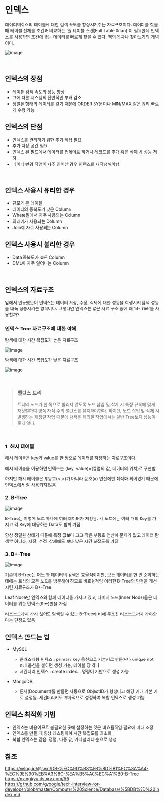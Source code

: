 # 인덱스
데이터베이스의 테이블에 대한 검색 속도를 향상시켜주는 자료구조이다. 데이터를 찾을 때 테이블 전체를 조건과 비교하는 '풀 테이블 스캔(Full Table Scan)'이 필요한데 인덱스를 사용하면 조건에 맞는 데이터를 빠르게 찾을 수 있다. 책의 목차나 찾아보기의 개념이다.

![image](https://user-images.githubusercontent.com/108858121/209040115-aae74d16-a3c3-4e33-8406-81ba8351a997.png)

<br>

## 인덱스의 장점
- 테이블 검색 속도와 성능 향상
- 그에 따른 시스템의 전반적인 부하 감소
- 정렬된 형태의 데이터를 갖기 때문에 ORDER BY문이나 MIN/MAX 같은 쿼리 빠르게 수행 가능

## 인덱스의 단점
- 인덱스를 관리하기 위한 추가 작업 필요
- 추가 저장 공간 필요
- 인덱스 된 필드에서 데이터를 업데이트 하거나 레코드를 추가 혹은 삭제 시 성능 저하
- 데이터 변경 작업이 자주 일어날 경우 인덱스를 재작성해야함

<br>

## 인덱스 사용시 유리한 경우
- 규모가 큰 테이블
- 데이터의 중복도가 낮은 Column
- Where절에서 자주 사용되는 Column
- 외래키가 사용되는 Column
- Join에 자주 사용되는 Column

## 인덱스 사용시 불리한 경우
- Data 중복도가 높은 Column
- DML이 자주 일어나는 Column

<br>

## 인덱스의 자료구조
앞에서 언급했듯이 인덱스는 데이터 저장, 수정, 삭제에 대한 성능을 희생시켜 탐색 성능을 대폭 상승시키는 방식이다. 그렇다면 인덱스는 많은 자료 구조 중에 왜 'B-Tree'를 사용할까?

### 인덱스 Tree 자료구조에 대한 이해
탐색에 대한 시간 복잡도가 높은 자료구조

![image](https://user-images.githubusercontent.com/108858121/209042276-ef1f5e6e-7097-47ee-91a6-e12619e0ad7f.png)

탐색에 대한 시간 복잡도가 낮은 자료구조

![image](https://user-images.githubusercontent.com/108858121/209042215-705482ea-2c96-48dd-a719-6d635d7bdf7c.png)

<br>

> ### 밸런스 트리  
> 트리의 노드가 한 쪽으로 쏠리지 않도록 노드 삽입 및 삭제 시 특정 규칙에 맞게 재정렬하여 양쪽 자식 수의 밸런스를 유지해야한다. 하지만, 노드 삽입 및 삭제 시 발생하는 재정렬 작업 때문에
탐색을 제외한 작업에서는 일반 Tree보다 성능이 좋지 않다.

<br>

### 1. 해시 테이블
해시 테이블은 key와 value를 한 쌍으로 데이터를 저장하는 자료구조이다.

해시 테이블을 이용하면 인덱스는 (key, value)=(컬럼의 값, 데이터의 위치)로 구현함

하지만 해시 테이블은 부등호(<,>)가 아니라 등호(=) 연산에만 최적화 되어있기 때문에 인덱스에서 잘 사용되지 않음

### 2. B-Tree
![image](https://user-images.githubusercontent.com/108858121/209045940-9c7e1e91-9e90-48ff-ab2c-e266704297c4.png)

B-Tree는 이렇게 노드 하나에 여러 데이터가 저장됨. 각 노드에는 여러 개의 Key를 가지고 각 Key에 대응하는 Data도 함께 가짐

항상 정렬된 상태기 때문에 특정 값보다 크고 작은 부등호 연산에 문제가 없고 데이터 탐색뿐 아니라, 저장, 수정, 삭제에도 보다 낮은 시간 복잡도를 가짐

### 3. B+-Tree
![image](https://user-images.githubusercontent.com/108858121/209046668-a91a02c2-1c0c-4d35-9d67-5d7336522249.png)

기존의 B-Tree는 어느 한 데이터의 검색은 효율적이지만, 모든 데이터를 한 번 순회하는 데에는 트리의 모든 노드를 방문해야 하므로 비효율적임 이러한 B-Tree의 단점을 개선시킨 자료구조가 B+-Tree

Leaf Node만 인덱스와 함께 데이터를 가지고 있고, 나머지 노드(Inner Node)들은 데이터를 위한 인덱스(Key)만을 가짐

리프노드까지 가지 않아도 탐색할 수 있는 B-Tree에 비해 무조건 리프노드까지 가야한다는 단점도 있음

## 인덱스 만드는 법
- MySQL  
    - 클러스터형 인덱스 : primary key 옵션으로 기본키로 만들거나 unique not null 옵션을 붙이면 생성 가능, 테이블 당 하나
    - 세컨더리 인덱스 : create index... 명령어 기반으로 생성 가능

- MongoDB
    - 문서(Document)를 만들면 자동으로 ObjectID가 형성디고 해당 키가 기본 키로 설정됨. 세컨더리키도 부가적으로 성정하여 복합 인덱스로 생성 가능

## 인덱스 최적화 기법
- 인덱스는 비용이므로 불필요한 곳에 설정하는 것은 비효율적임 필요에 따라 조정
- 인덱스를 만들 때 항상 테스팅하여 시간 복잡도를 최소화
- 복합 인덱스는 같음, 정렬, 다중 값, 카디널리티 순으로 생성

## 참조
https://velog.io/@sem/DB-%EC%9D%B8%EB%8D%B1%EC%8A%A4-%EC%9E%90%EB%A3%8C-%EA%B5%AC%EC%A1%B0-B-Tree  
https://mangkyu.tistory.com/96  
https://github.com/gyoogle/tech-interview-for-developer/blob/master/Computer%20Science/Database/%5BDB%5D%20Index.md